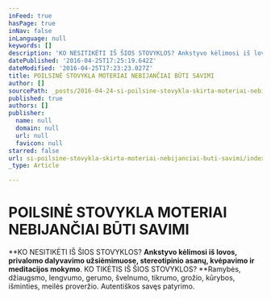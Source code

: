 ```yaml
---
inFeed: true
hasPage: true
inNav: false
inLanguage: null
keywords: []
description: 'KO NESITIKĖTI IŠ ŠIOS STOVYKLOS? Ankstyvo kėlimosi iš lovos, privalomo dalyvavimo užsiėmimuose, stereotipinio asanų, kvėpavimo ir meditacijos mokymo. KO TIKĖTIS IŠ ŠIOS STOVYKLOS? Ramybės, džiaugsmo, lengvumo, gerumo, švelnumo, tikrumo, grožio, kūrybos, išminties, meilės proveržio. Autentiškos savęs patyrimo.'
datePublished: '2016-04-25T17:25:19.642Z'
dateModified: '2016-04-25T17:23:23.027Z'
title: POILSINĖ STOVYKLA MOTERIAI NEBIJANČIAI BŪTI SAVIMI
author: []
sourcePath: _posts/2016-04-24-si-poilsine-stovykla-skirta-moteriai-nebijanciai-buti-savimi.md
published: true
authors: []
publisher:
  name: null
  domain: null
  url: null
  favicon: null
starred: false
url: si-poilsine-stovykla-skirta-moteriai-nebijanciai-buti-savimi/index.html
_type: Article

---
```

# POILSINĖ STOVYKLA MOTERIAI NEBIJANČIAI BŪTI SAVIMI

**KO NESITIKĖTI IŠ ŠIOS STOVYKLOS? **Ankstyvo kėlimosi iš lovos, privalomo dalyvavimo užsiėmimuose, stereotipinio asanų, kvėpavimo ir meditacijos mokymo**. KO TIKĖTIS IŠ ŠIOS STOVYKLOS? **Ramybės, džiaugsmo, lengvumo, gerumo, švelnumo, tikrumo, grožio, kūrybos, išminties, meilės proveržio. Autentiškos savęs patyrimo.